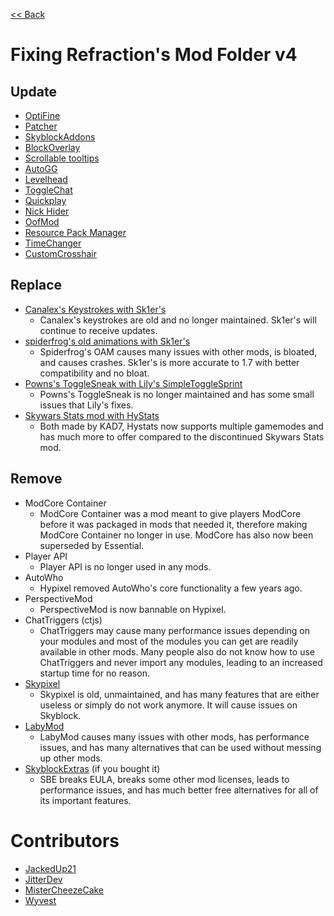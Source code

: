 [<< Back](README.md)

# Fixing Refraction's Mod Folder v4

## Update

- [OptiFine](https://optifine.net/adloadx?f=preview_OptiFine_1.8.9_HD_U_M5.jar)
- [Patcher](https://sk1er.club/mods/patcher)
- [SkyblockAddons](https://github.com/BiscuitDevelopment/SkyblockAddons/releases/latest)
- [BlockOverlay](https://hypixel.net/threads/forge-1-8-9-block-overlay-v4-0-3.1417995/)
- [Scrollable tooltips](https://sk1er.club/mods/text_overflow_scroll)
- [AutoGG](https://sk1er.club/mods/autogg)
- [Levelhead](https://sk1er.club/mods/level_head)
- [ToggleChat](https://github.com/boomboompower/ToggleChat/releases/)
- [Quickplay](https://github.com/QuickplayMod/quickplay/releases/latest)
- [Nick Hider](https://sk1er.club/mods/nick_hider)
- [OofMod](https://sk1er.club/mods/refractionoof)
- [Resource Pack Manager](https://www.youtube.com/watch?v=OQZFWrrEcYM)
- [TimeChanger](https://github.com/shatter-point/Revamped-TimeChanger/releases/latest)
- [CustomCrosshair](https://www.curseforge.com/minecraft/mc-mods/custom-crosshair-mod/files/all?filter-game-version=2020709689%3A5806)

## Replace

- [Canalex's Keystrokes with Sk1er's](https://sk1er.club/mods/keystrokesmod)
  - Canalex's keystrokes are old and no longer maintained. Sk1er's will continue to receive updates.
- [spiderfrog's old animations with Sk1er's](https://sk1er.club/beta)
  - Spiderfrog's OAM causes many issues with other mods, is bloated, and causes crashes. Sk1er's is more accurate to 1.7 with better compatibility and no bloat.
- [Powns's ToggleSneak with Lily's SimpleToggleSprint](https://github.com/My-Name-Is-Jeff/SimpleToggleSprint/releases/latest)
  - Powns's ToggleSneak is no longer maintained and has some small issues that Lily's fixes.
- [Skywars Stats mod with HyStats](https://download2270.mediafire.com/0r5h180odzzg/yx8m6ztaduf5bx8/HyStats-v4.0_%281.8.9%29.jar)
  - Both made by KAD7, Hystats now supports multiple gamemodes and has much more to offer compared to the discontinued Skywars Stats mod.

## Remove

- ModCore Container
  - ModCore Container was a mod meant to give players ModCore before it was packaged in mods that needed it, therefore making ModCore Container no longer in use. ModCore has also now been superseded by Essential.
- Player API
  - Player API is no longer used in any mods.
- AutoWho
  - Hypixel removed AutoWho's core functionality a few years ago.
- PerspectiveMod
  - PerspectiveMod is now bannable on Hypixel.
- ChatTriggers (ctjs)
  - ChatTriggers may cause many performance issues depending on your modules and most of the modules you can get are readily available in other mods. Many people also do not know how to use ChatTriggers and never import any modules, leading to an increased startup time for no reason.
- [Skypixel](https://github.com/MicrocontrollersDev/Alternatives/blob/main/Skypixel.md)
  - Skypixel is old, unmaintained, and has many features that are either useless or simply do not work anymore. It will cause issues on Skyblock.
- [LabyMod](https://github.com/MicrocontrollersDev/Alternatives/blob/main/LabyMod.md)
  - LabyMod causes many issues with other mods, has performance issues, and has many alternatives that can be used without messing up other mods.
- [SkyblockExtras](https://github.com/MicrocontrollersDev/Alternatives/blob/main/SkyblockExtras.md) (if you bought it)
  - SBE breaks EULA, breaks some other mod licenses, leads to performance issues, and has much better free alternatives for all of its important features.

# Contributors

- [JackedUp21](https://github.com/JackedUp21)
- [JitterDev](https://github.com/JitterDev)
- [MisterCheezeCake](https://github.com/MisterCheezeCake)
- [Wyvest](https://github.com/wyvest)

